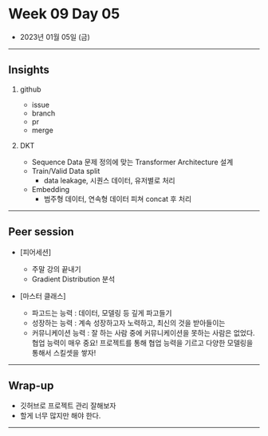 # Week 09 Day 05

- 2023년 01월 05일 (금)

---

## Insights


1) github
    - issue
    - branch
    - pr
    - merge
 
2) DKT
    - Sequence Data 문제 정의에 맞는 Transformer Architecture 설계
    - Train/Valid Data split
        - data leakage, 시퀀스 데이터, 유저별로 처리 
    - Embedding
        - 범주형 데이터, 연속형 데이터 피쳐 concat 후 처리
    



---

## Peer session

- [피어세션]
    - 주말 강의 끝내기
    - Gradient Distribution 분석
    

- [마스터 클래스]
    - 파고드는 능력 : 데이터, 모델링 등 깊게 파고들기
    - 성장하는 능력 : 계속 성장하고자 노력하고, 최신의 것을 받아들이는
    - 커뮤니케이션 능력 : 잘 하는 사람 중에 커뮤니케이션을 못하는 사람은 없었다. 협업 능력이 매우 중요! 프로젝트를 통해 협업 능력을 기르고 다양한 모델링을 통해서 스킬셋을 쌓자!






---

## Wrap-up

- 깃허브로 프로젝트 관리 잘해보자
- 할게 너무 많지만 해야 한다.


---
